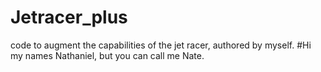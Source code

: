 # Jetracer_plus
code to augment the capabilities of the jet racer, authored by myself.
#Hi my names Nathaniel, but you can call me Nate.
